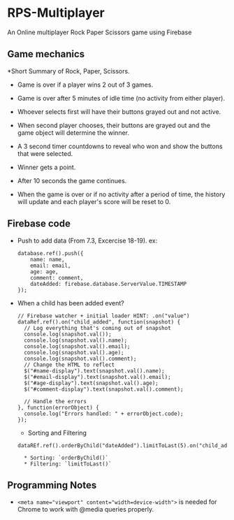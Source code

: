 # RPS-Multiplayer
 An Online multiplayer Rock Paper Scissors game using Firebase

## Game mechanics
*Short Summary of Rock, Paper, Scissors.
* Game is over if a player wins 2 out of 3 games.
* Game is over after 5 minutes of idle time (no activity from either player).

* Whoever selects first will have their buttons grayed out and not active.
* When second player chooses, their buttons are grayed out and the game object will determine the winner.
* A 3 second timer countdowns to reveal who won and show the buttons that were selected.
* Winner gets a point.
* After 10 seconds the game continues.
* When the game is over or if no activity after a period of time, the history will update and each player's score will be reset to 0.

## Firebase code
* Push to add data (From 7.3, Excercise 18-19).
    ex: 
    ```
    database.ref().push({
        name: name,
        email: email,
        age: age,
        comment: comment,
        dateAdded: firebase.database.ServerValue.TIMESTAMP
    });
    ```
* When a child has been added event?
    ```
    // Firebase watcher + initial loader HINT: .on("value")
    dataRef.ref().on("child_added", function(snapshot) {
      // Log everything that's coming out of snapshot
      console.log(snapshot.val());
      console.log(snapshot.val().name);
      console.log(snapshot.val().email);
      console.log(snapshot.val().age);
      console.log(snapshot.val().comment);
      // Change the HTML to reflect
      $("#name-display").text(snapshot.val().name);
      $("#email-display").text(snapshot.val().email);
      $("#age-display").text(snapshot.val().age);
      $("#comment-display").text(snapshot.val().comment);

      // Handle the errors
    }, function(errorObject) {
      console.log("Errors handled: " + errorObject.code);
    });
    ```
    * Sorting and Filtering
    ```
    dataREf.ref().orderByChild("dateAdded").limitToLast(5).on("child_added")...
    ```
        * Sorting: `orderByChild()`
        * Filtering: `limitToLast()`



## Programming Notes
* `<meta name="viewport" content="width=device-width">` is needed for Chrome to work with @media queries properly.


